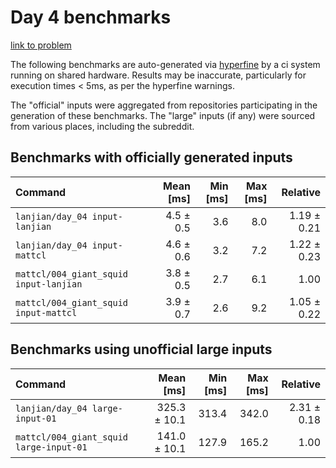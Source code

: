 # Day 4 benchmarks

[link to problem](http://adventofcode.com/2021/day/4)

The following benchmarks are auto-generated via [hyperfine](https://github.com/sharkdp/hyperfine) by a ci system running on shared hardware. Results may be inaccurate, particularly for execution times < 5ms, as per the hyperfine warnings.

The "official" inputs were aggregated from repositories participating in the generation of these benchmarks. The "large" inputs (if any) were sourced from various places, including the subreddit.

## Benchmarks with officially generated inputs
| Command | Mean [ms] | Min [ms] | Max [ms] | Relative |
|:---|---:|---:|---:|---:|
| `lanjian/day_04 input-lanjian` | 4.5 ± 0.5 | 3.6 | 8.0 | 1.19 ± 0.21 |
| `lanjian/day_04 input-mattcl` | 4.6 ± 0.6 | 3.2 | 7.2 | 1.22 ± 0.23 |
| `mattcl/004_giant_squid input-lanjian` | 3.8 ± 0.5 | 2.7 | 6.1 | 1.00 |
| `mattcl/004_giant_squid input-mattcl` | 3.9 ± 0.7 | 2.6 | 9.2 | 1.05 ± 0.22 |
## Benchmarks using unofficial large inputs
| Command | Mean [ms] | Min [ms] | Max [ms] | Relative |
|:---|---:|---:|---:|---:|
| `lanjian/day_04 large-input-01` | 325.3 ± 10.1 | 313.4 | 342.0 | 2.31 ± 0.18 |
| `mattcl/004_giant_squid large-input-01` | 141.0 ± 10.1 | 127.9 | 165.2 | 1.00 |
